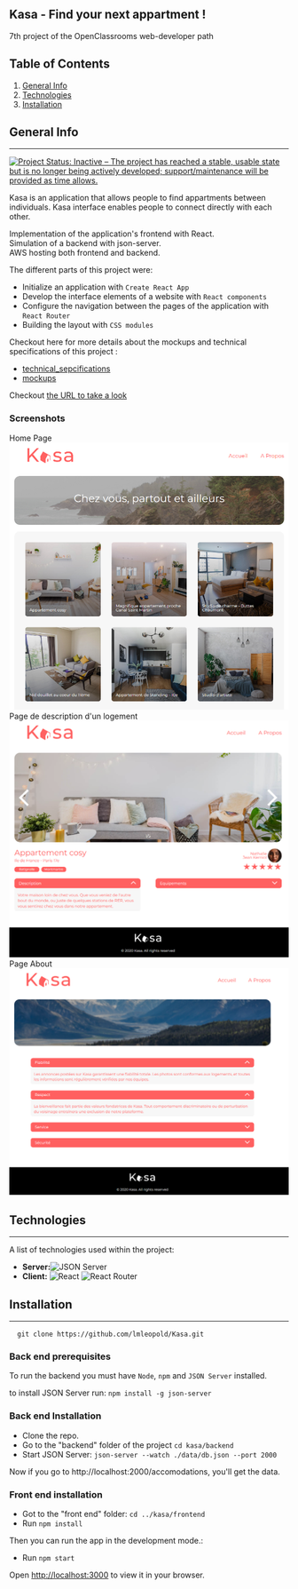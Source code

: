 ## Kasa - Find your next appartment !
7th project of the OpenClassrooms web-developer path
## Table of Contents
1. [General Info](#general-info)
2. [Technologies](#technologies)
3. [Installation](#installation)
## General Info
***
[![Project Status: Inactive – The project has reached a stable, usable state but is no longer being actively developed; support/maintenance will be provided as time allows.](https://www.repostatus.org/badges/latest/inactive.svg)](https://www.repostatus.org/#inactive)

Kasa is an application that allows people to find appartments between individuals. Kasa interface enables people to connect directly with each other.

Implementation of the application's frontend with React.  
Simulation of a backend with json-server.  
AWS hosting both frontend and backend.

The different parts of this project were:
* Initialize an application with `Create React App`
* Develop the interface elements of a website with `React components`
* Configure the navigation between the pages of the application with `React Router`
* Building the layout with `CSS modules`

Checkout here for more details about the mockups and technical specifications of this project :
* [technical_sepcifications]( Coding+guidelines+Kasa+FR.pdf)
* [mockups](UI-Design-Kasa-FR(Copy).pdf)

Checkout [the URL to take a look](http://174.129.147.249:3000/)

### Screenshots
Home Page![Home Page](homePage.png)
Page de description d'un logement![Page de description d'un logement](singleProduct.png) Page About![Page About]( about.png)
## Technologies
***
A list of technologies used within the project:
* **Server:**![JSON Server](https://www.npmjs.com/package/json-server)
* **Client:** ![React](https://fr.reactjs.org/) ![React Router](https://reactrouter.com/)

## Installation
***
```
  git clone https://github.com/lmleopold/Kasa.git
```
### Back end prerequisites

To run the backend you must have `Node`, `npm` and `JSON Server` installed.

to install JSON Server run:  `npm install -g json-server`

### Back end Installation ###


* Clone the repo. 
* Go to the "backend" folder of the project `cd kasa/backend`
* Start JSON Server: `json-server --watch ./data/db.json --port 2000`

Now if you go to http://localhost:2000/accomodations, you'll get the data.

### Front end installation ###

* Got to the "front end" folder: `cd ../kasa/frontend`
* Run `npm install`

Then you can run the app in the development mode.:
* Run `npm start`

Open [http://localhost:3000](http://localhost:3000) to view it in your browser.